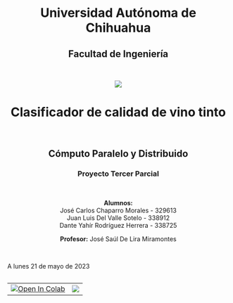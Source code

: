 <h1 align="center">
  <b>Universidad Autónoma de Chihuahua</b>
</h1>
<h2 align="center">
  <b>Facultad de Ingeniería</b>
</h2>
<br>
<p align = "center">
  <a href="https://sega.uach.mx/">
     <img src="https://drive.google.com/uc?id=1n8NdPSF4WAZRxVomm74jf0zLU9ibdxqT">
  </a>
</p>

<h1 align="center">
  <b>Clasificador de calidad de vino tinto</b>
</h1>
<br>

<h2 align="center">
  <b>Cómputo Paralelo y Distribuido</b>
</h2>

<h3 align="center">
  <b>Proyecto Tercer Parcial</b>
</h3>
<br>

<p align="center">
  <b>Alumnos: </b>
  <br>
  José Carlos Chaparro Morales - 329613
  <br>
  Juan Luis Del Valle Sotelo - 338912 
  <br>
  Dante Yahír Rodríguez Herrera - 338725
</p>
<p align="center">
  <b>Profesor:</b>
   José Saúl De Lira Miramontes
</p>
<br>

<p align="left">
  A lunes 21 de mayo de 2023
</p>

<table align="left">
  <td>
    <a href="https://colab.research.google.com/drive/1qwjSgD4AN9I1g-vo5Of-yE1Ec0Qv_7cc?usp=sharing" target="_parent"><img src="https://colab.research.google.com/assets/colab-badge.svg" alt="Open In Colab"/></a>
  </td>
  <td>
    <a target="_blank" href="https://github.com/YipperCode/WineQuality-Distributed-Computing"><img src="https://img.shields.io/badge/Git-Open%20in%20Github-blue" /></a>
  </td>
</table>
